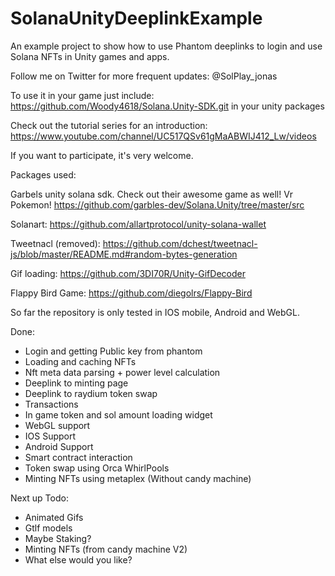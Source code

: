 # SolanaUnityDeeplinkExample
An example project to show how to use Phantom deeplinks to login and use Solana NFTs in Unity games and apps.

Follow me on Twitter for more frequent updates: @SolPlay_jonas

To use it in your game just include: 
https://github.com/Woody4618/Solana.Unity-SDK.git 
in your unity packages

Check out the tutorial series for an introduction: 
https://www.youtube.com/channel/UC517QSv61gMaABWIJ412_Lw/videos


If you want to participate, it's very welcome.


Packages used: 

Garbels unity solana sdk. Check out their awesome game as well! Vr Pokemon! 
https://github.com/garbles-dev/Solana.Unity/tree/master/src

Solanart:
https://github.com/allartprotocol/unity-solana-wallet

Tweetnacl (removed):
https://github.com/dchest/tweetnacl-js/blob/master/README.md#random-bytes-generation

Gif loading:
https://github.com/3DI70R/Unity-GifDecoder

Flappy Bird Game: 
https://github.com/diegolrs/Flappy-Bird

So far the repository is only tested in IOS mobile, Android and WebGL.

Done:
- Login and getting Public key from phantom
- Loading and caching NFTs
- Nft meta data parsing + power level calculation
- Deeplink to minting page
- Deeplink to raydium token swap
- Transactions
- In game token and sol amount loading widget
- WebGL support 
- IOS Support 
- Android Support
- Smart contract interaction
- Token swap using Orca WhirlPools
- Minting NFTs using metaplex (Without candy machine)

Next up Todo: 

- Animated Gifs
- Gtlf models 
- Maybe Staking? 
- Minting NFTs (from candy machine V2)
- What else would you like?  



